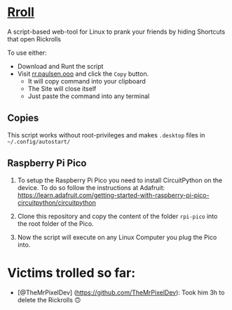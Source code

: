 # [Rroll](https://rr.paulsen.ooo/)
A script-based web-tool for Linux to prank your friends by hiding Shortcuts that open Rickrolls

To use either:
- Download and Runt the script
- Visit [rr.paulsen.ooo](https://rr.paulsen.ooo/) and click the `Copy` button.
  - It will copy command into your clipboard
  - The Site will close itself
  - Just paste the command into any terminal

## Copies
This script works without root-privileges and makes `.desktop` files in `~/.config/autostart/`

## Raspberry Pi Pico

1. To setup the Raspberry Pi Pico you need to install CircuitPython on the device. To do so follow the instructions at Adafruit: https://learn.adafruit.com/getting-started-with-raspberry-pi-pico-circuitpython/circuitpython

2. Clone this repository and copy the content of the folder `rpi-pico` into the root folder of the Pico.

3. Now the script will execute on any Linux Computer you plug the Pico into.

# Victims trolled so far:
- [@TheMrPixelDev] (https://github.com/TheMrPixelDev): Took him 3h to delete the Rickrolls 🙃
